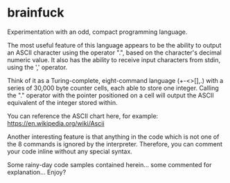 brainfuck
=========

Experimentation with an odd, compact programming language.

The most useful feature of this language appears to be the ability to output an ASCII character using the operator ".", based on the character's decimal numeric value. It also has the ability to receive input characters from stdin, using the ',' operator.

Think of it as a Turing-complete, eight-command language (+-<>[],.) with a series of 30,000 byte counter cells, each able to store one integer. Calling the "." operator with the pointer positioned on a cell will output the ASCII equivalent of the integer stored within. 

You can reference the ASCII chart here, for example:
https://en.wikipedia.org/wiki/Ascii

Another interesting feature is that anything in the code which is not one of the 8 commands is ignored by the interpreter. Therefore, you can comment your code inline without any special syntax.

Some rainy-day code samples contained herein... some commented for explanation... Enjoy?
